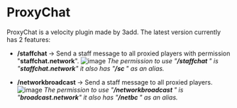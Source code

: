 # ProxyChat 
ProxyChat is a velocity plugin made by 3add.
The latest version currently has 2 features:
- **/staffchat <message>** -> Send a staff message to all proxied players with permission "**staffchat.network**". 
![image](https://github.com/3add/ProxyChat/assets/141489004/5e585414-0b18-48d0-ab25-7ee3db1da1a2)
*The permission to use "**/staffchat <message>**" is "**staffchat.network**" it also has "**/sc <message>**" as an alias.*

- **/networkbroadcast <message>** -> Send a staff message to all proxied players. 
![image](https://github.com/3add/ProxyChat/assets/141489004/6fb4ff90-59f2-4ea4-8c64-e7cd9d2a95b3)
*The permission to use "**/networkbroadcast <message>**" is "**broadcast.network**" it also has "**/netbc <message>**" as an alias.*

